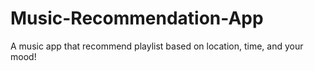 # Music-Recommendation-App
A music app that recommend playlist based on location, time, and your mood!
